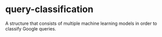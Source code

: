 # query-classification
A structure that consists of multiple machine learning models in order to classify Google queries.
